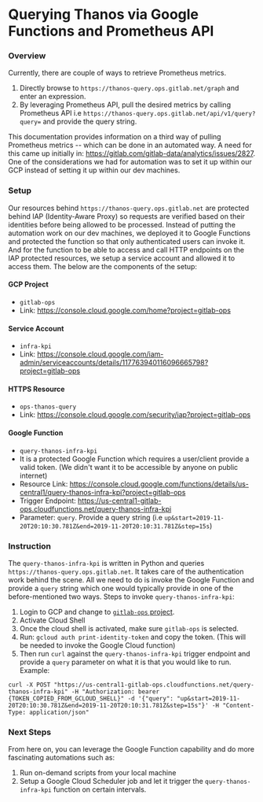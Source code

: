# Querying Thanos via Google Functions and Prometheus API

### Overview
Currently, there are couple of ways to retrieve Prometheus metrics. 

1. Directly browse to `https://thanos-query.ops.gitlab.net/graph` and enter an expression.
2. By leveraging Prometheus API, pull the desired metrics by calling Prometheus API i.e `https://thanos-query.ops.gitlab.net/api/v1/query?query=` and provide the query string. 

This documentation provides information on a third way of pulling Prometheus metrics -- which can be done in an automated way. A need for this came up initially in: https://gitlab.com/gitlab-data/analytics/issues/2827. One of the considerations we had for automation was to set it up within our GCP instead of setting it up within our dev machines. 

### Setup
Our resources behind `https://thanos-query.ops.gitlab.net` are protected behind IAP (Identity-Aware Proxy) so requests are verified based on their identities before being allowed to be processed. Instead of putting the automation work on our dev machines, we deployed it to Google Functions and protected the function so that only authenticated users can invoke it. And for the function to be able to access and call HTTP endpoints on the IAP protected resources, we setup a service account and allowed it to access them. The below are the components of the setup:

#### GCP Project
- `gitlab-ops`
- Link: https://console.cloud.google.com/home?project=gitlab-ops

#### Service Account
- `infra-kpi`
- Link: https://console.cloud.google.com/iam-admin/serviceaccounts/details/117763940116096665798?project=gitlab-ops

#### HTTPS Resource
- `ops-thanos-query`
- Link: https://console.cloud.google.com/security/iap?project=gitlab-ops

#### Google Function
- `query-thanos-infra-kpi`
- It is a protected Google Function which requires a user/client provide a valid token. (We didn't want it to be accessible by anyone on public internet)
- Resource Link: https://console.cloud.google.com/functions/details/us-central1/query-thanos-infra-kpi?project=gitlab-ops
- Trigger Endpoint: https://us-central1-gitlab-ops.cloudfunctions.net/query-thanos-infra-kpi 
- Parameter: `query`. Provide a query string (i.e `up&start=2019-11-20T20:10:30.781Z&end=2019-11-20T20:10:31.781Z&step=15s`)

### Instruction
The `query-thanos-infra-kpi` is written in Python and queries `https://thanos-query.ops.gitlab.net`. It takes care of the authentication work behind the scene. All we need to do is invoke the Google Function and provide a `query` string which one would typically provide in one of the before-mentioned two ways. Steps to invoke `query-thanos-infra-kpi`:

1. Login to GCP and change to [`gitlab-ops` project](https://console.cloud.google.com/home/dashboard?authuser=0&project=gitlab-ops).
2. Activate Cloud Shell 
3. Once the cloud shell is activated, make sure `gitlab-ops` is selected. 
4. Run: `gcloud auth print-identity-token` and copy the token. (This will be needed to invoke the Google Cloud function)
5. Then run `curl` against the `query-thanos-infra-kpi` trigger endpoint and provide a `query` parameter on what it is that you would like to run. Example: 

```
curl -X POST "https://us-central1-gitlab-ops.cloudfunctions.net/query-thanos-infra-kpi" -H "Authorization: bearer {TOKEN_COPIED_FROM_GCLOUD_SHELL}" -d '{"query": "up&start=2019-11-20T20:10:30.781Z&end=2019-11-20T20:10:31.781Z&step=15s"}' -H "Content-Type: application/json"
```

### Next Steps
From here on, you can leverage the Google Function capability and do more fascinating automations such as:
1. Run on-demand scripts from your local machine
2. Setup a Google Cloud Scheduler job and let it trigger the `query-thanos-infra-kpi` function on certain intervals. 






